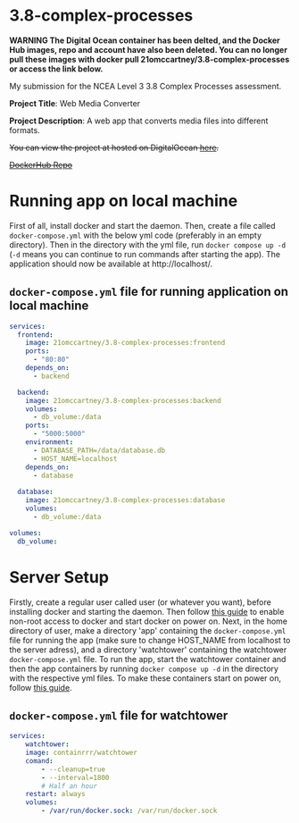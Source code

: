 # 3.8-complex-processes

**WARNING The Digital Ocean container has been delted, and the Docker Hub images, repo and account have also been deleted. You can no longer pull these images with docker pull 21omccartney/3.8-complex-processes or access the link below.**

My submission for the NCEA Level 3 3.8 Complex Processes assessment.

**Project Title**: Web Media Converter

**Project Description**: A web app that converts media files into different formats.

~~You can view the project at hosted on DigitalOcean [here](http://170.64.162.244/).~~

~~[DockerHub Repo](https://hub.docker.com/repository/docker/21omccartney/3.8-complex-processes/general)~~

# Running app on local machine
First of all, install docker and start the daemon. Then, create a file called ```docker-compose.yml``` with the below yml code (preferably in an empty directory). Then in the directory with the yml file, run ```docker compose up -d``` (```-d``` means you can continue to run commands after starting the app). The application should now be available at http://localhost/.

## ```docker-compose.yml``` file for running application on local machine
```yml
services:
  frontend:
    image: 21omccartney/3.8-complex-processes:frontend
    ports:
      - "80:80"
    depends_on:
      - backend

  backend:
    image: 21omccartney/3.8-complex-processes:backend
    volumes:
      - db_volume:/data
    ports:
      - "5000:5000"
    environment:
      - DATABASE_PATH=/data/database.db
      - HOST_NAME=localhost
    depends_on:
      - database
  
  database:
    image: 21omccartney/3.8-complex-processes:database
    volumes:
      - db_volume:/data

volumes:
  db_volume:
```

# Server Setup
Firstly, create a regular user called user (or whatever you want), before installing docker and starting the daemon. Then follow [this guide](https://docs.docker.com/engine/install/linux-postinstall/) to enable non-root access to docker and start docker on power on. Next, in the home directory of user, make a directory 'app' containing the ```docker-compose.yml``` file for running the app (make sure to change HOST_NAME from localhost to the server adress), and a directory 'watchtower' containing the watchtower ```docker-compose.yml``` file. To run the app, start the watchtower container and then the app containers by running ```docker compose up -d``` in the directory with the respective yml files. To make these containers start on power on, follow [this guide](https://docs.docker.com/engine/containers/start-containers-automatically/).

## ```docker-compose.yml``` file for watchtower
```yml
services:
    watchtower:
    image: containrrr/watchtower
    comand:
        - --cleanup=true
        - --interval=1800
        # Half an hour
    restart: always
    volumes:
        - /var/run/docker.sock: /var/run/docker.sock
```

